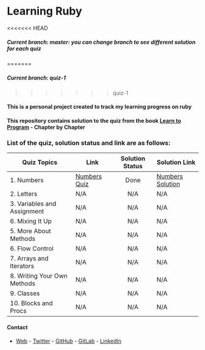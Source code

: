 # Learning Ruby

<<<<<<< HEAD
##### *Current branch: master: you can change branch to see different solution for each quiz* 
=======
##### *Current branch: quiz-1*
>>>>>>> quiz-1

#### This is a personal project created to track my learning progress on ruby

#### This repository contains solution to the quiz from the book [Learn to Program](https://pine.fm/LearnToProgram/) - Chapter by Chapter


### List of the quiz, solution status and link are as follows:
| Quiz Topics | Link | Solution Status | Solution Link|
|------------ | ------------- | :-------------: | -------------|
|1. Numbers |[Numbers Quiz](https://pine.fm/LearnToProgram/chap_01.html)|Done|[Numbers Solution](/quiz-1-ruby.rb)|     
|2. Letters |N/A|N/A|N/A|
|3. Variables and Assignment |N/A|N/A|N/A|
|6. Mixing It Up |N/A|N/A|N/A|
|5. More About Methods |N/A|N/A|N/A|     
|6. Flow Control |N/A|N/A|N/A|
|7. Arrays and Iterators |N/A|N/A|N/A|
|8. Writing Your Own Methods |N/A|N/A|N/A|   
|9. Classes |N/A|N/A|N/A |
|10. Blocks and Procs  |N/A|N/A|N/A|

#### Contact
* [Web](https://bolabuari.com/) - [Twitter](https://twitter.com/bolah2009) - [GitHub](https://github.com/bolah2009/) - [GitLab](https://gitlab.com/bolah2009/) - [LinkedIn](https://www.linkedin.com/in/bolah2009/)
